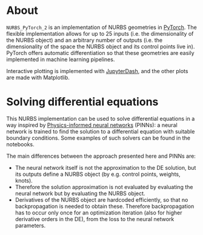 # About

`NURBS_PyTorch_2` is an implementation of NURBS geometries in [PyTorch](https://pytorch.org/). The flexible implementation allows for up to 25 inputs (i.e. the dimensionality of the NURBS object) and an arbitrary number of outputs (i.e. the dimensionality of the space the NURBS object and its control points live in). PyTorch offers automatic differentiation so that these geometries are easily implemented in machine learning pipelines.

Interactive plotting is implemented with [JupyterDash](https://medium.com/plotly/introducing-jupyterdash-811f1f57c02e), and the other plots are made with Matplotlib.

# Solving differential equations

This NURBS implementation can be used to solve differential equations in a way inspired by [Physics-informed neural networks](https://en.wikipedia.org/wiki/Physics-informed_neural_networks) (PINNs): a neural network is trained to find the solution to a differential equation with suitable boundary conditions. Some examples of such solvers can be found in the notebooks.

The main differences between the approach presented here and PINNs are:
- The neural network itself is not the approximation to the DE solution, but its outputs define a NURBS object (by e.g. control points, weights, knots). 
- Therefore the solution approximation is not evaluated by evaluating the neural network but by evaluating the NURBS object.
- Derivatives of the NURBS object are hardcoded efficiently, so that no backpropagation is needed to obtain these. Therefore backpropagation has to occur only once for an optimization iteration (also for higher derivative orders in the DE), from the loss to the neural network parameters.